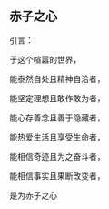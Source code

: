 ## 赤子之心

引言：


于这个喧嚣的世界，


能泰然自处且精神自洽者，

能坚定理想且敢作敢为者，


能心存善念且善于隐藏者，

能热爱生活且享受生命者，


能相信奇迹且为之奋斗者，

能相信事实且果断改变者，

是为赤子之心






